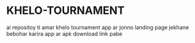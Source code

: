 # KHELO-TOURNAMENT
ai repositoy ti amar khelo tournament app ar jonno landing page jekhane bebohar karira app ar apk download link pabe
